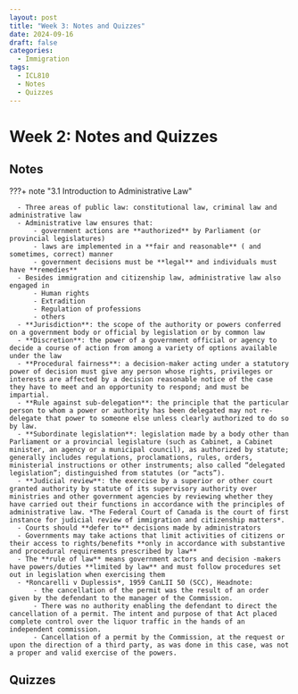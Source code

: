 ```yaml
---
layout: post
title: "Week 3: Notes and Quizzes"
date: 2024-09-16
draft: false
categories:
  - Immigration
tags:
  - ICL810
  - Notes
  - Quizzes
---
```


# Week 2: Notes and Quizzes

## Notes

???+ note "3.1 Introduction to Administrative Law"

      - Three areas of public law: constitutional law, criminal law and administrative law
      - Administrative law ensures that:
          - government actions are **authorized** by Parliament (or provincial legislatures)
          - laws are implemented in a **fair and reasonable** ( and sometimes, correct) manner
          - government decisions must be **legal** and individuals must have **remedies**
      - Besides immigration and citizenship law, administrative law also engaged in
          - Human rights
          - Extradition
          - Regulation of professions
          - others
      - **Jurisdiction**: the scope of the authority or powers conferred on a government body or official by legislation or by common law
      - **Discretion**: the power of a government official or agency to decide a course of action from among a variety of options available under the law
      - **Procedural fairness**: a decision-maker acting under a statutory power of decision must give any person whose rights, privileges or interests are affected by a decision reasonable notice of the case they have to meet and an opportunity to respond; and must be impartial.
      - **Rule against sub-delegation**: the principle that the particular person to whom a power or authority has been delegated may not re-delegate that power to someone else unless clearly authorized to do so by law.
      - **Subordinate legislation**: legislation made by a body other than Parliament or a provincial legislature (such as Cabinet, a Cabinet minister, an agency or a municipal council), as authorized by statute; generally includes regulations, proclamations, rules, orders, ministerial instructions or other instruments; also called “delegated legislation”; distinguished from statutes (or “acts”).
      - **Judicial review**: the exercise by a superior or other court granted authority by statute of its supervisory authority over ministries and other government agencies by reviewing whether they have carried out their functions in accordance with the principles of administrative law. *The Federal Court of Canada is the court of first instance for judicial review of immigration and citizenship matters*.
      - Courts should **defer to** decisions made by administrators
      - Governments may take actions that limit activities of citizens or their access to rights/benefits **only in accordance with substantive and procedural requirements prescribed by law**
      - The **rule of law** means government actors and decision -makers have powers/duties **limited by law** and must follow procedures set out in legislation when exercising them
      - *Roncarelli v Duplessis*, 1959 CanLII 50 (SCC), Headnote:
          - the cancellation of the permit was the result of an order given by the defendant to the manager of the Commission.
          - There was no authority enabling the defendant to direct the cancellation of a permit. The intent and purpose of that Act placed complete control over the liquor traffic in the hands of an independent commission.
          - Cancellation of a permit by the Commission, at the request or upon the direction of a third party, as was done in this case, was not a proper and valid exercise of the powers.

## Quizzes
